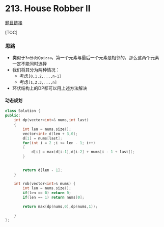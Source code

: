 # 213. House Robber II

[题目链接](https://leetcode.com/problems/house-robber-ii/)

[TOC]

### 思路

* 类似于`3n分块的pizza`，第一个元素与最后一个元素是相邻的，那么这两个元素一定不能同时选择
* 我们将其分为两种情况：
    * 考虑`[0,1,2,...,n-1]`
    * 考虑`[1,2,3,...,n]`
* 环状结构上的DP都可以用上述方法解决



#### 动态规划

```cpp
class Solution {
public:
    int dp(vector<int>& nums,int last)
    {
        int len = nums.size();
        vector<int> d(len + 3,0);
        d[1] = nums[last];   
        for(int i = 2 ;i <= len - 1; i++)
        {
            d[i] = max(d[i-1],d[i-2] + nums[i - 1 + last]);
        }
        
        
        return d[len - 1];
    }
    
    int rob(vector<int>& nums) {
        int len = nums.size();
        if(len == 0) return 0;
        if(len == 1) return nums[0];
        
        return max(dp(nums,0),dp(nums,1));
        
    }
};
```

